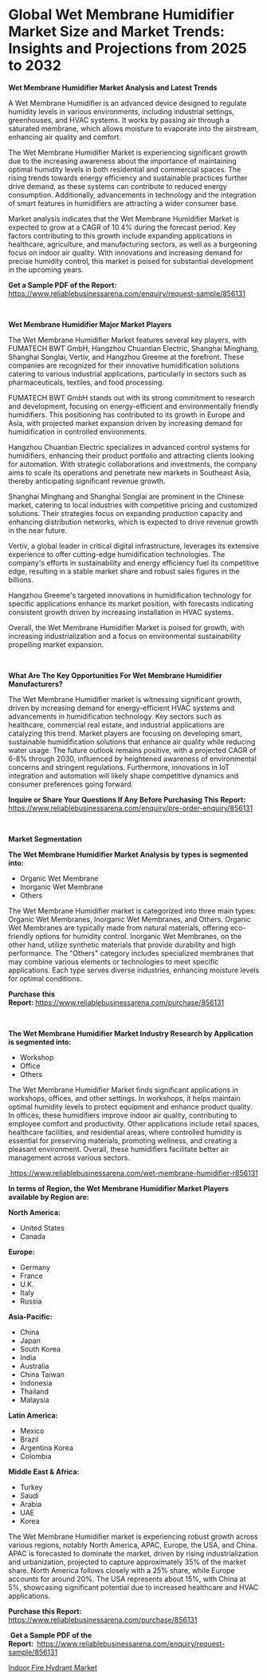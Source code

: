 <p><h1>Global Wet Membrane Humidifier Market Size and Market Trends: Insights and Projections from 2025 to 2032</h1></p><p><strong>Wet Membrane Humidifier Market Analysis and Latest Trends</strong></p>
<p><p>A Wet Membrane Humidifier is an advanced device designed to regulate humidity levels in various environments, including industrial settings, greenhouses, and HVAC systems. It works by passing air through a saturated membrane, which allows moisture to evaporate into the airstream, enhancing air quality and comfort.</p><p>The Wet Membrane Humidifier Market is experiencing significant growth due to the increasing awareness about the importance of maintaining optimal humidity levels in both residential and commercial spaces. The rising trends towards energy efficiency and sustainable practices further drive demand, as these systems can contribute to reduced energy consumption. Additionally, advancements in technology and the integration of smart features in humidifiers are attracting a wider consumer base.</p><p>Market analysis indicates that the Wet Membrane Humidifier Market is expected to grow at a CAGR of 10.4% during the forecast period. Key factors contributing to this growth include expanding applications in healthcare, agriculture, and manufacturing sectors, as well as a burgeoning focus on indoor air quality. With innovations and increasing demand for precise humidity control, this market is poised for substantial development in the upcoming years.</p></p>
<p><strong>Get a Sample PDF of the Report:&nbsp;</strong> <a href="https://www.reliablebusinessarena.com/enquiry/request-sample/856131?utm_campaign=2483&utm_medium=2&utm_source=Github&utm_content=ia&utm_term=17022025&utm_id=wet-membrane-humidifier">https://www.reliablebusinessarena.com/enquiry/request-sample/856131</a></p>
<p>&nbsp;</p>
<p><strong>Wet Membrane Humidifier Major Market Players</strong></p>
<p><p>The Wet Membrane Humidifier Market features several key players, with FUMATECH BWT GmbH, Hangzhou Chuantian Electric, Shanghai Minghang, Shanghai Songlai, Vertiv, and Hangzhou Greeme at the forefront. These companies are recognized for their innovative humidification solutions catering to various industrial applications, particularly in sectors such as pharmaceuticals, textiles, and food processing.</p><p>FUMATECH BWT GmbH stands out with its strong commitment to research and development, focusing on energy-efficient and environmentally friendly humidifiers. This positioning has contributed to its growth in Europe and Asia, with projected market expansion driven by increasing demand for humidification in controlled environments.</p><p>Hangzhou Chuantian Electric specializes in advanced control systems for humidifiers, enhancing their product portfolio and attracting clients looking for automation. With strategic collaborations and investments, the company aims to scale its operations and penetrate new markets in Southeast Asia, thereby anticipating significant revenue growth.</p><p>Shanghai Minghang and Shanghai Songlai are prominent in the Chinese market, catering to local industries with competitive pricing and customized solutions. Their strategies focus on expanding production capacity and enhancing distribution networks, which is expected to drive revenue growth in the near future.</p><p>Vertiv, a global leader in critical digital infrastructure, leverages its extensive experience to offer cutting-edge humidification technologies. The company's efforts in sustainability and energy efficiency fuel its competitive edge, resulting in a stable market share and robust sales figures in the billions.</p><p>Hangzhou Greeme's targeted innovations in humidification technology for specific applications enhance its market position, with forecasts indicating consistent growth driven by increasing installation in HVAC systems.</p><p>Overall, the Wet Membrane Humidifier Market is poised for growth, with increasing industrialization and a focus on environmental sustainability propelling market expansion.</p></p>
<p>&nbsp;</p>
<p><strong>What Are The Key Opportunities For Wet Membrane Humidifier Manufacturers?</strong></p>
<p><p>The Wet Membrane Humidifier market is witnessing significant growth, driven by increasing demand for energy-efficient HVAC systems and advancements in humidification technology. Key sectors such as healthcare, commercial real estate, and industrial applications are catalyzing this trend. Market players are focusing on developing smart, sustainable humidification solutions that enhance air quality while reducing water usage. The future outlook remains positive, with a projected CAGR of 6-8% through 2030, influenced by heightened awareness of environmental concerns and stringent regulations. Furthermore, innovations in IoT integration and automation will likely shape competitive dynamics and consumer preferences going forward.</p></p>
<p><strong>Inquire or Share Your Questions If Any Before Purchasing This Report:</strong> <a href="https://www.reliablebusinessarena.com/enquiry/pre-order-enquiry/856131?utm_campaign=2483&utm_medium=2&utm_source=Github&utm_content=ia&utm_term=17022025&utm_id=wet-membrane-humidifier">https://www.reliablebusinessarena.com/enquiry/pre-order-enquiry/856131</a></p>
<p>&nbsp;</p>
<p><strong>Market Segmentation</strong></p>
<p><strong>The Wet Membrane Humidifier Market Analysis by types is segmented into:</strong></p>
<p><ul><li>Organic Wet Membrane</li><li>Inorganic Wet Membrane</li><li>Others</li></ul></p>
<p><p>The Wet Membrane Humidifier market is categorized into three main types: Organic Wet Membranes, Inorganic Wet Membranes, and Others. Organic Wet Membranes are typically made from natural materials, offering eco-friendly options for humidity control. Inorganic Wet Membranes, on the other hand, utilize synthetic materials that provide durability and high performance. The "Others" category includes specialized membranes that may combine various elements or technologies to meet specific applications. Each type serves diverse industries, enhancing moisture levels for optimal conditions.</p></p>
<p><strong>Purchase this Report:&nbsp;</strong><a href="https://www.reliablebusinessarena.com/purchase/856131?utm_campaign=2483&utm_medium=2&utm_source=Github&utm_content=ia&utm_term=17022025&utm_id=wet-membrane-humidifier">https://www.reliablebusinessarena.com/purchase/856131</a></p>
<p>&nbsp;</p>
<p><strong>The Wet Membrane Humidifier Market Industry Research by Application is segmented into:</strong></p>
<p><ul><li>Workshop</li><li>Office</li><li>Others</li></ul></p>
<p><p>The Wet Membrane Humidifier Market finds significant applications in workshops, offices, and other settings. In workshops, it helps maintain optimal humidity levels to protect equipment and enhance product quality. In offices, these humidifiers improve indoor air quality, contributing to employee comfort and productivity. Other applications include retail spaces, healthcare facilities, and residential areas, where controlled humidity is essential for preserving materials, promoting wellness, and creating a pleasant environment. Overall, these humidifiers facilitate better air management across various sectors.</p></p>
<p><a href="https://www.reliablebusinessarena.com/wet-membrane-humidifier-r856131?utm_campaign=2483&utm_medium=2&utm_source=Github&utm_content=ia&utm_term=17022025&utm_id=wet-membrane-humidifier">&nbsp;https://www.reliablebusinessarena.com/wet-membrane-humidifier-r856131</a></p>
<p><strong>In terms of Region, the Wet Membrane Humidifier Market Players available by Region are:</strong></p>
<p>
    <p> <strong> North America: </strong>
        <ul>
            <li>United States</li>
            <li>Canada</li>
        </ul>
        </p> 
    <p> <strong> Europe: </strong>
        <ul>
            <li>Germany</li>
            <li>France</li>
            <li>U.K.</li>
            <li>Italy</li>
            <li>Russia</li>
        </ul>
        </p> 
    <p> <strong> Asia-Pacific: </strong>
        <ul>
            <li>China</li>
            <li>Japan</li>
            <li>South Korea</li>
            <li>India</li>
            <li>Australia</li>
            <li>China Taiwan</li>
            <li>Indonesia</li>
            <li>Thailand</li>
            <li>Malaysia</li>
        </ul>
        </p> 
    <p> <strong> Latin America: </strong>
        <ul>
            <li>Mexico</li>
            <li>Brazil</li>
            <li>Argentina Korea</li>
            <li>Colombia</li>
        </ul>
        </p> 
    <p> <strong> Middle East & Africa: </strong>
        <ul>
            <li>Turkey</li>
            <li>Saudi</li>
            <li>Arabia</li>
            <li>UAE</li>
            <li>Korea</li>
        </ul>
    </p>
    </p>
<p><p>The Wet Membrane Humidifier market is experiencing robust growth across various regions, notably North America, APAC, Europe, the USA, and China. APAC is forecasted to dominate the market, driven by rising industrialization and urbanization, projected to capture approximately 35% of the market share. North America follows closely with a 25% share, while Europe accounts for around 20%. The USA represents about 15%, with China at 5%, showcasing significant potential due to increased healthcare and HVAC applications.</p></p>
<p><strong>Purchase this Report: </strong><a href="https://www.reliablebusinessarena.com/purchase/856131?utm_campaign=2483&utm_medium=2&utm_source=Github&utm_content=ia&utm_term=17022025&utm_id=wet-membrane-humidifier">https://www.reliablebusinessarena.com/purchase/856131</a></p>
<p>&nbsp;<strong>Get a Sample PDF of the Report:&nbsp;&nbsp;</strong><a href="https://www.reliablebusinessarena.com/enquiry/request-sample/856131?utm_campaign=2483&utm_medium=2&utm_source=Github&utm_content=ia&utm_term=17022025&utm_id=wet-membrane-humidifier">https://www.reliablebusinessarena.com/enquiry/request-sample/856131</a></p>
<p><strong></strong></p>
<p><p><a href="https://github.com/klaassenmackenzie6/Market-Research-Report-List-1/blob/main/indoor-fire-hydrant-market.md?utm_campaign=2483&utm_medium=2&utm_source=Github&utm_content=ia&utm_term=17022025&utm_id=wet-membrane-humidifier">Indoor Fire Hydrant Market</a></p></p>